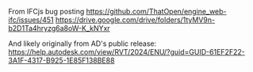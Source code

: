 From IFCjs bug posting
  https://github.com/ThatOpen/engine_web-ifc/issues/451
  https://drive.google.com/drive/folders/1tyMV9n-b2D1Ta4hryzg6a8oW-K_kNYxr

And likely originally from AD's public release:
  https://help.autodesk.com/view/RVT/2024/ENU/?guid=GUID-61EF2F22-3A1F-4317-B925-1E85F138BE88
  
